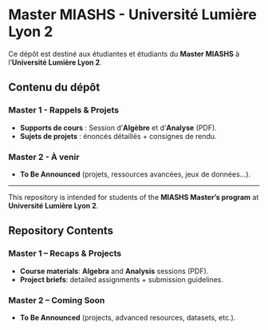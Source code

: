 # Master MIASHS - Université Lumière Lyon 2

Ce dépôt est destiné aux étudiantes et étudiants du **Master MIASHS** à l’**Université Lumière Lyon 2**.

## Contenu du dépôt

### Master 1 - Rappels & Projets
- **Supports de cours** : Session d’**Algèbre** et d’**Analyse** (PDF).
- **Sujets de projets** : énoncés détaillés + consignes de rendu.


### Master 2 - À venir
- **To Be Announced** (projets, ressources avancées, jeux de données…).

---


This repository is intended for students of the **MIASHS Master’s program** at **Université Lumière Lyon 2**.


## Repository Contents

### Master 1 – Recaps & Projects
- **Course materials**: **Algebra** and **Analysis** sessions (PDF).
- **Project briefs**: detailed assignments + submission guidelines.

### Master 2 – Coming Soon
- **To Be Announced** (projects, advanced resources, datasets, etc.).
